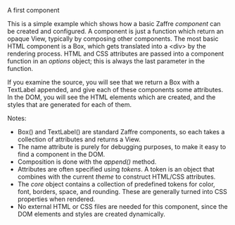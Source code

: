 A first component
  
This is a simple example which shows how a basic Zaffre *component* can be created and configured.
A component is just a function which return an opaque View, typically by composing other components.
The most basic HTML component is a Box, which gets translated into a \<div\> by the rendering process. 
HTML and CSS attributes are passed into a component function in an *options* object; this is always the
last parameter in the function.

If you examine the source, you will see that we return a Box with a TextLabel appended, and give each of
these components some attributes. In the DOM, you will see the HTML elements which are created, and the
styles that are generated for each of them.

Notes:
  - Box() and TextLabel() are standard Zaffre components, so each takes a collection of attributes and returns a View.
  - The name attribute is purely for debugging purposes, to make it easy to find a component in the DOM.
  - Composition is done with the *append()* method.
  - Attributes are often specified using *tokens*. A token is an object that combines with the current *theme* to construct
  HTML/CSS attributes. 
  - The *core* object contains a collection of predefined tokens for color, font, borders, space, and rounding. These are generally
  turned into CSS properties when rendered.
  - No external HTML or CSS files are needed for this component, since the DOM elements and styles are created dynamically.
